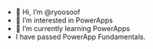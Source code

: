 - 👋 Hi, I’m @ryoosoof
- 👀 I’m interested in PowerApps
- 🌱 I’m currently learning PowerApps
- I have passed PowerApp Fundamentals.

<!---
ryoosoof/ryoosoof is a ✨ special ✨ repository because its `README.md` (this file) appears on your GitHub profile.
You can click the Preview link to take a look at your changes.
--->
